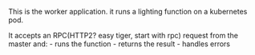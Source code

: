 This is the worker application. it runs a lighting function on a kubernetes pod.

It accepts an RPC(HTTP2? easy tiger, start with rpc) request from the master and:
    - runs the function
    - returns the result
    - handles errors

